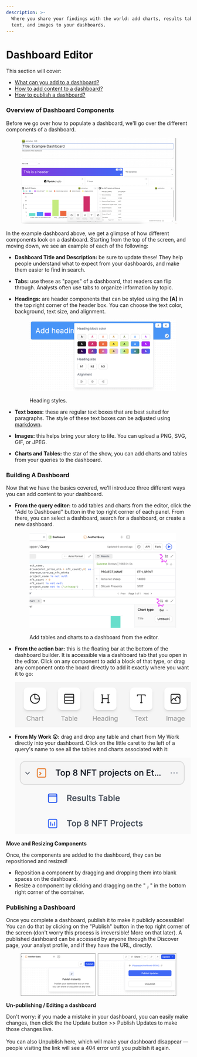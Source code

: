 ```yaml
---
description: >-
  Where you share your findings with the world: add charts, results tables,
  text, and images to your dashboards.
---
```


# Dashboard Editor

This section will cover:

* [What can you add to a dashboard?](dashboard-editor.md#overview-of-dashboard-components)
* [How to add content to a dashboard?](dashboard-editor.md#building-a-dashboard)
* [How to publish a dashboard?](dashboard-editor.md#publishing-a-dashboard)

### Overview of Dashboard Components

Before we go over how to populate a dashboard, we'll go over the different components of a dashboard.&#x20;

<figure><img src="../../.gitbook/assets/Screenshot 2023-03-10 at 1.16.16 PM.png" alt=""><figcaption></figcaption></figure>

In the example dashboard above, we get a glimpse of how different components look on a dashboard. Starting from the top of the screen, and moving down, we see an example of each of the following:

* **Dashboard Title and Description:** be sure to update these! They help people understand what to expect from your dashboards, and make them easier to find in search.
* **Tabs:** use these as "pages" of a dashboard, that readers can flip through. Analysts often use tabs to organize information by topic.&#x20;
*   **Headings:** are header components that can be styled using the **\[A]** in the top right corner of the header box. You can choose the text color, background, text size, and alignment.&#x20;



    <figure><img src="../../.gitbook/assets/Screenshot 2023-03-14 at 10.06.20 AM.png" alt=""><figcaption><p>Heading styles. </p></figcaption></figure>
* **Text boxes:** these are regular text boxes that are best suited for paragraphs. The style of these text boxes can be adjusted using [markdown](https://www.markdownguide.org/basic-syntax/).&#x20;
* **Images:** this helps bring your story to life. You can upload a PNG, SVG, GIF, or JPEG.
* **Charts and Tables:** the star of the show, you can add charts and tables from your queries to the dashboard.&#x20;



### **Building A Dashboard**

Now that we have the basics covered, we'll introduce three different ways you can add content to your dashboard.&#x20;

*   **From the query editor:** to add tables and charts from the editor, click the "Add to Dashboard" button in the top right corner of each panel. From there, you can select a dashboard, search for a dashboard, or create a new dashboard.

    <figure><img src="../../.gitbook/assets/Screenshot 2023-03-12 at 6.26.59 PM.png" alt=""><figcaption><p>Add tables and charts to a dashboard from the editor. </p></figcaption></figure>
*   **From the action bar:** this is the floating bar at the bottom of the dashboard builder. It is accessible via a dashboard tab that you open in the editor. Click on any component to add a block of that type, or drag any component onto the board directly to add it exactly where you want it to go:

    ![Action Bar from the Dashboard Editor. ](<../../.gitbook/assets/Screenshot 2023-03-10 at 2.03.30 PM (1).png>)
*   **From My Work 😮:** drag and drop any table and chart from My Work directly into your dashboard. Click on the little caret to the left of a query's name to see all the tables and charts associated with it:

    ![Expanded query item under My Work.](<../../.gitbook/assets/Screenshot 2023-03-10 at 2.38.47 PM.png>)



**Move and Resizing Components**

Once, the components are added to the dashboard, they can be repositioned and resized!

* Reposition a component by dragging and dropping them into blank spaces on the dashboard.&#x20;
* Resize a component by clicking and dragging on the " **⸥** " in the bottom right corner of the container.



### Publishing a Dashboard

Once you complete a dashboard, publish it to make it publicly accessible! You can do that by clicking on the "Publish" button in the top right corner of the screen (don't worry this process is irreversible! More on that later). A published dashboard can be accessed by anyone through the Discover page, your analyst profile, and if they have the URL, directly.&#x20;

<figure><img src="../../.gitbook/assets/share.png" alt=""><figcaption></figcaption></figure>

**Un-publishing / Editing a dashboard**

Don't worry: if you made a mistake in your dashboard, you can easily make changes, then click the the Update button >> Publish Updates to make those changes live.\
\
You can also Unpublish here, which will make your dashboard disappear — people visiting the link will see a 404 error until you publish it again.
